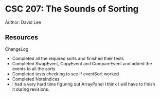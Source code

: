 # CSC 207: The Sounds of Sorting

Author: David Lee

## Resources

ChangeLog

- Completed all the required sorts and finished their tests
- Completed SwapEvent, CopyEvent and CompareEvent and added the events to all the sorts
- Completed tests checking to see if eventSort worked
- Completed NoteIndices
- I had a very hard time figuring out ArrayPanel I think I will have to finish it during revisions.
